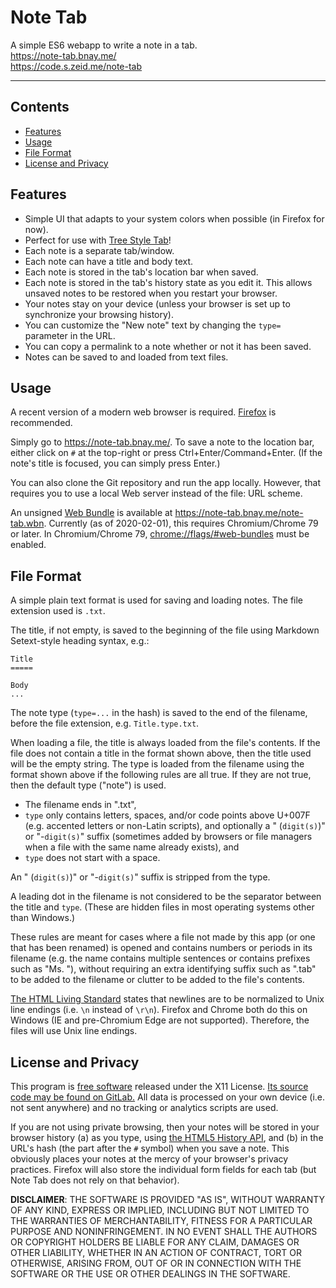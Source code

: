 Note Tab
========

A simple ES6 webapp to write a note in a tab.  
<https://note-tab.bnay.me/>  
<https://code.s.zeid.me/note-tab>

*                        *                        *                        *

Contents
--------

* [Features](#features)
* [Usage](#usage)
* [File Format](#file-format)
* [License and Privacy](#license-and-privacy)


Features
--------

* Simple UI that adapts to your system colors when possible (in Firefox for now).
* Perfect for use with [Tree Style Tab](https://addons.mozilla.org/firefox/addon/tree-style-tab/)!
* Each note is a separate tab/window.
* Each note can have a title and body text.
* Each note is stored in the tab's location bar when saved.
* Each note is stored in the tab's history state as you edit it.
  This allows unsaved notes to be restored when you restart your browser.
* Your notes stay on your device
  (unless your browser is set up to synchronize your browsing history).
* You can customize the "New note" text by changing the `type=` parameter
  in the URL.
* You can copy a permalink to a note whether or not it has been saved.
* Notes can be saved to and loaded from text files.


Usage
-----

A recent version of a modern web browser is required.
[Firefox](https://www.mozilla.org/firefox/) is recommended.

Simply go to <https://note-tab.bnay.me/>.  To save a note to the location bar,
either click on `#` at the top-right or press Ctrl+Enter/Command+Enter.  (If
the note's title is focused, you can simply press Enter.)

You can also clone the Git repository and run the app locally.  However, that
requires you to use a local Web server instead of the file: URL scheme.

An unsigned [Web Bundle][web-bundle] is available at
<https://note-tab.bnay.me/note-tab.wbn>.  Currently (as of 2020-02-01),
this requires Chromium/Chrome 79 or later.  In Chromium/Chrome 79,
<chrome://flags/#web-bundles> must be enabled.

[web-bundle]: https://web.dev/web-bundles/


File Format
-----------

A simple plain text format is used for saving and loading notes.
The file extension used is `.txt`.

The title, if not empty, is saved to the beginning of the file using
Markdown Setext-style heading syntax, e.g.:

```
Title
=====

Body
...
```

The note type (`type=...` in the hash) is saved to the end of the filename,
before the file extension, e.g. `Title.type.txt`.

When loading a file, the title is always loaded from the file's contents.
If the file does not contain a title in the format shown above, then the
title used will be the empty string.  The type is loaded from the filename
using the format shown above if the following rules are all true.  If
they are not true, then the default type ("note") is used.

* The filename ends in ".txt",
* `type` only contains letters, spaces, and/or code points above U+007F
  (e.g. accented letters or non-Latin scripts), and optionally
  a " (`digit(s)`)" or "-`digit(s)`" suffix (sometimes added by browsers
  or file managers when a file with the same name already exists),
  and
* `type` does not start with a space.

An " (`digit(s)`)" or "-`digit(s)`" suffix is stripped from the type.

A leading dot in the filename is not considered to be the separator
between the title and `type`.  (These are hidden files in most operating
systems other than Windows.)

These rules are meant for cases where a file not made by this app
(or one that has been renamed) is opened and contains numbers or
periods in its filename (e.g. the name contains multiple sentences
or contains prefixes such as "Ms. "), without requiring an extra
identifying suffix such as ".tab" to be added to the filename or
clutter to be added to the file's contents.

[The HTML Living Standard][html-textarea-api-value] states that newlines
are to be normalized to Unix line endings (i.e. `\n` instead of `\r\n`).
Firefox and Chrome both do this on Windows (IE and pre-Chromium Edge are
not supported).  Therefore, the files will use Unix line endings.

[html-textarea-api-value]: https://html.spec.whatwg.org/multipage/form-control-infrastructure.html#textFieldSelection


License and Privacy
-------------------

This program is [free software](https://www.gnu.org/philosophy/free-sw.html)
released under the X11 License.  [Its source code may be found on
GitLab.](https://code.s.zeid.me/note-tab)  All data is processed on your own
device (i.e. not sent anywhere) and no tracking or analytics scripts are used.

If you are not using private browsing, then your notes will be stored in your
browser history
(a) as you type, using [the HTML5 History API](https://developer.mozilla.org/docs/Web/API/History_API),
and (b) in the URL's hash (the part after the `#` symbol) when you save a
note.  This obviously places your notes at the mercy of your browser's
privacy practices.  Firefox will also store the individual form fields
for each tab (but Note Tab does not rely on that behavior).

**DISCLAIMER**:
THE SOFTWARE IS PROVIDED "AS IS", WITHOUT WARRANTY OF ANY KIND, EXPRESS OR
IMPLIED, INCLUDING BUT NOT LIMITED TO THE WARRANTIES OF MERCHANTABILITY,
FITNESS FOR A PARTICULAR PURPOSE AND NONINFRINGEMENT. IN NO EVENT SHALL THE
AUTHORS OR COPYRIGHT HOLDERS BE LIABLE FOR ANY CLAIM, DAMAGES OR OTHER
LIABILITY, WHETHER IN AN ACTION OF CONTRACT, TORT OR OTHERWISE, ARISING FROM,
OUT OF OR IN CONNECTION WITH THE SOFTWARE OR THE USE OR OTHER DEALINGS IN
THE SOFTWARE.
